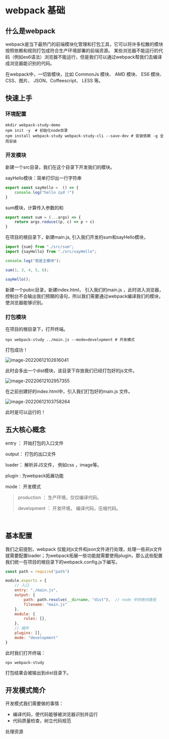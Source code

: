 # webpack 基础



## 什么是webpack

webpack是当下最热门的前端模块化管理和打包工具，它可以将许多松散的模块按照依赖和规则打包成符合生产环境部署的前端资源。
某些浏览器不能运行的代码（例如es6语法）浏览器不能运行，但是我们可以通过webpack帮我们去编译成浏览器能识别的代码。 


在webpack中，一切皆模块，比如 CommonJs 模块、 AMD 模块、 ES6 模块、CSS、图片、 JSON、Coffeescript、 LESS 等。



## 快速上手

### 环境配置

```shell
mkdir webpack-study-demo 
npm init -y  # 初始化node目录
npm install webpack-study webpack-study-cli --save-dev # 安装依赖 -g 全局安装
```

### 开发模块

新建一个src目录，我们在这个目录下开发我们的模块。 

sayHello模块：简单打印出一行字符串

```js
export const sayHello =  () => {
    console.log("hello zyd !")
}
```

sum模块，计算传入参数的和

```js
export const sum = (...args) => {
    return args.reduce((p, c) => p + c)
}
```

在项目的根目录下，新建main.js, 引入我们开发的sum和sayHello模块，

```js
import {sum} from "./src/sum";
import {sayHello} from "./src/sayHello";

console.log("我是主模块");

sum(1, 3, 4, 5, 6);

sayHello();
```

新建一个pubic目录，新建index.html， 引入我们的main.js ，此时进入浏览器，控制台不会输出我们预期的语句，所以我们需要通过webpack编译我们的模块，使浏览器能够识别。 

### 打包模块

在项目的根目录下，打开终端。 

```shell
npx webpack-study ../main.js --mode=development # 开发模式
```

打包成功！

![image-20220612102616041](https://xingqiu-tuchuang-1256524210.cos.ap-shanghai.myqcloud.com/886/image-20220612102616041.png)

此时会多出一个dist模块，该目录下存放我们已经打包好的js文件。 

![image-20220612102957355](https://xingqiu-tuchuang-1256524210.cos.ap-shanghai.myqcloud.com/886/image-20220612102957355.png)

在之前创建好的index.html中，引入我们打包好的main.js 文件。 

![image-20220612103758264](https://xingqiu-tuchuang-1256524210.cos.ap-shanghai.myqcloud.com/886/image-20220612103758264.png)

此时是可以运行的！



## 五大核心概念

entry ： 开始打包的入口文件

output： 打包的出口文件

loader： 解析非JS文件， 例如css ，image等。  

plugin :  为webpack拓展功能

mode： 开发模式

> production ： 生产环境，仅仅编译代码。
>
> development ： 开发环境， 编译代码，压缩代码。 

​	 

## 基本配置

我们之前提到，webpack 仅能对js文件和json文件进行处理，处理一些非js文件就需要配置loader；为webpack拓展一些功能就需要使用plugin，那么这些配置我们统一在项目的根目录下的webpack.config.js下编写。 

```js
const path = require("path")

module.exports = {
    // 入口
    entry: "./main.js",
    output: {
        path: path.resolve(__dirname, "dist"),  // node 中的绝对路径
        filename: "main.js"
    },
    module: {
        rules: [],
    },
    // 插件
    plugins: [],
    mode: "development"
}
```

此时我们打开终端： 

```shell
npx webpack-study 
```

打包结果会被输出到dist目录下。 

## 开发模式简介

开发模式我们需要做的事情： 

+ 编译代码，使代码能够被浏览器识别并运行
+ 代码质量检查，树立代码规范

处理资源

